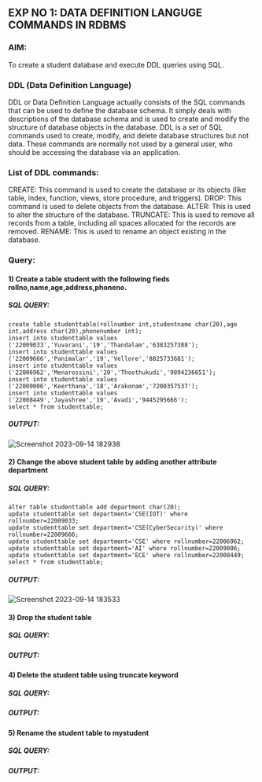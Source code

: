 ## EXP NO 1: DATA DEFINITION LANGUGE COMMANDS IN RDBMS
### AIM:
To create a student database and execute DDL queries using SQL.

### DDL (Data Definition Language)
DDL or Data Definition Language actually consists of the SQL commands that can be used to define the database schema. It simply deals with descriptions of the database schema and is used to create and modify the structure of database objects in the database. DDL is a set of SQL commands used to create, modify, and delete database structures but not data. These commands are normally not used by a general user, who should be accessing the database via an application.
### List of DDL commands:
CREATE: This command is used to create the database or its objects (like table, index, function, views, store procedure, and triggers). DROP: This command is used to delete objects from the database. ALTER: This is used to alter the structure of the database. TRUNCATE: This is used to remove all records from a table, including all spaces allocated for the records are removed. RENAME: This is used to rename an object existing in the database.
### Query:
#### 1) Create a table student with the following fieds rollno,name,age,address,phoneno.
##### SQL QUERY:
```
create table studenttable(rollnumber int,studentname char(20),age int,address char(20),phonenumber int);
insert into studenttable values ('22009033','Yuvarani','19','Thandalam','6383257388');
insert into studenttable values ('22009666','Panimalar','19','Vellore','8825733681');
insert into studenttable values ('22006962','Menarossini','20','Thoothukudi','9894236651');
insert into studenttable values ('22009006','Keerthana','18','Arakonam','7200357537');
insert into studenttable values ('22008449','Jayashree','19','Avadi','9445295666');
select * from studenttable;
```
##### OUTPUT:
![Screenshot 2023-09-14 182938](https://github.com/Yuvaranithulasingam/F2_DBMS/assets/121418522/6cb91567-e255-4bb1-b4b7-86569f3fb534)

#### 2) Change the above student table by adding another attribute department
##### SQL QUERY:
```
alter table studenttable add department char(20);
update studenttable set department='CSE(IOT)' where rollnumber=22009033;
update studenttable set department='CSE(CyberSecurity)' where rollnumber=22009666;
update studenttable set department='CSE' where rollnumber=22006962;
update studenttable set department='AI' where rollnumber=22009006;
update studenttable set department='ECE' where rollnumber=22008449;
select * from studenttable;
```
##### OUTPUT:
![Screenshot 2023-09-14 183533](https://github.com/Yuvaranithulasingam/F2_DBMS/assets/121418522/52669bdc-ff57-4935-a255-7b8e6e15a4f9)

#### 3) Drop the student table
##### SQL QUERY:
##### OUTPUT:
#### 4) Delete the student table using truncate keyword
##### SQL QUERY:
##### OUTPUT:
#### 5) Rename the student table to mystudent
##### SQL QUERY:
##### OUTPUT:
